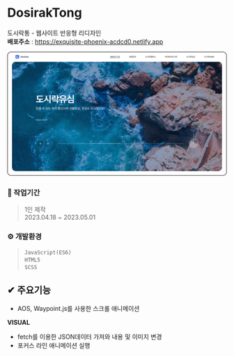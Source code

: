 # DosirakTong
도시락통 - 웹사이트 반응형 리디자인 <br/>
**배포주소** : https://exquisite-phoenix-acdcd0.netlify.app <br/>

![poster](https://github.com/CircleYoo/DosirakTong/blob/master/assets/DosirakTong.jpg)

### 💼 작업기간
> 1인 제작 <br/>
  2023.04.18 ~ 2023.05.01
  
### ⚙ 개발환경
> `JavaScript(ES6)` <br/>
  `HTML5` <br/>
  `SCSS`

## ✔ 주요기능
* AOS, Waypoint.js를 사용한 스크롤 애니메이션

**VISUAL**
* fetch를 이용한 JSON데이터 가져와 내용 및 이미지 변경
* 포커스 라인 애니메이션 실행
